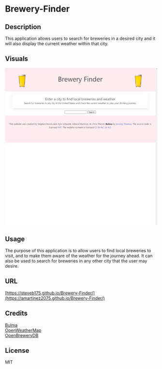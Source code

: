 # Brewery-Finder

## Description

This application allows users to search for breweries in a desired city and it will also display the current weather within that city.
## Visuals
![Example Visual](assets/images/brewery-finder-gif.gif)
## Usage

The purpose of this application is to allow users to find local breweries to visit, and to make them aware of the weather for the journey ahead. It can also be used to search for breweries in any other city that the user may desire.

## URL

[https://steveb175.github.io/Brewery-Finder/](https://amartinez2075.github.io/Brewery-Finder/)

## Credits

[Bulma](https://bulma.io/)  
[OpenWeatherMap](https://openweathermap.org/api)  
[OpenBreweryDB](https://www.openbrewerydb.org/)  

## License

MIT
